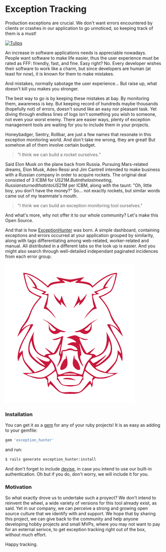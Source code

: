 # Exception Tracking
Production exceptions are crucial. We don't want errors encountered by clients or crashes in our application to go unnoticed, so keeping track of them is a must! 

[![Tulips](https://get.wallhere.com/photo/1920x1200-px-bokeh-fields-flowers-sea-tulips-white-1744269.jpg)](https://wallhere.com/es/wallpaper/1744269)

An increase in software applications needs is appreciable nowadays. People want software to make life easier, thus the user experience must be rated as FFF: friendly, fast, and fine. Easy right? No.
Every developer wishes their software to work like a charm, but since developers are human (at least for now), it is known for them to make mistakes. 

And mistakes, normally sabotage the user experience... But raise up, what doesn't kill you makes you stronger. 

The best way to go is by keeping these mistakes at bay. By monitoring them, awareness is key. But keeping record of hundreds maybe thousands (hopefully not) of errors, doesn't sound like an easy nor pleasant task. Yet diving through endless lines of logs isn't something you wish to someone, not even your worst enemy. There are easier ways, plenty of exception management tools are waiting for you to include them in your projects. 

Honeybadger, Sentry, Rollbar, are just a few names that resonate in this exception monitoring world. And don't take me wrong, they are great! But somehow all of them involve certain budget.  

 >“I think we can build a rocket ourselves.” 
 
Said Elon Musk on the plane back from Russia. 
Pursuing Mars-related dreams, Elon Musk, Adeo Ressi and Jim Cantrell intended to make business with a Russian company in order to acquire rockets. The original deal consisted of 3 ICBM for US$21M. But in the last meeting, Russians turned that into US$21M per ICBM, along with the taunt: "Oh, little boy, you don’t have the money?"
So... not exactly rockets, but similar words came out of my teammate's mouth.

>"I think we can build an exception monitoring tool ourselves."

And what's more, why not offer it to our whole community? Let's make this Open Source. 

And that is how [ExceptionHunter](https://github.com/rootstrap/exception_hunter) was born. A simple dashboard, containing exceptions and errors occurred at your application grouped by similarity, along with tags differentiating among web-related, worker-related and manual. All distributed in a different tabs so the look up is easier. And you might also search through well-detailed independant paginated incidences from each error group.


[![ExceptionHunter](https://github.com/rootstrap/exception_hunter/blob/develop/app/assets/images/exception_hunter/logo.png?raw=true)](https://github.com/rootstrap/exception_hunter)

### Installation
You can get it as a [gem](https://rubygems.org/gems/exception_hunter) for any of your ruby projects! It is as easy as adding to your gemfile:
```sh
gem 'exception_hunter'
```
and run:
```sh
$ rails generate exception_hunter:install
```

And don't forget to include [devise](https://github.com/heartcombo/devise), in case you intend to use our built-in authentication. 
Oh but if you do, don't worry, we will include it for you. 


### Motivation
So what exactly drove us to undertake such a proyect? We don't intend to reinvent the wheel, a wide variety of versions for this tool already exist, as said. Yet in our company, we can perceive a strong and growing open source culture that we identify with and support. 
We hope that by sharing this project, we can give back to the community and help anyone developing hobby projects and small MVPs, where you may not want to pay for an external serivce, to get exception tracking right out of the box, without much effort.

Happy tracking.
